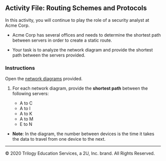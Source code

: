 ## Activity File: Routing Schemes and Protocols

In this activity, you will continue to play the role of a security analyst at Acme Corp.

- Acme Corp has several offices and needs to determine the shortest path between servers in order to create a static route.

- Your task is to analyze the network diagram and provide the shortest path between the servers provided.

### Instructions
   
Open the [network diagrams](AcmeOffice.png) provided.

1. For each network diagram, provide the **shortest path** between the following servers:

    - A to C
    - A to I
    - A to K
    - A to M
    - E to N

  - **Note**: In the diagram, the number between devices is the time it takes the data to travel from one device to the next.

  ---
  © 2020 Trilogy Education Services, a 2U, Inc. brand. All Rights Reserved.